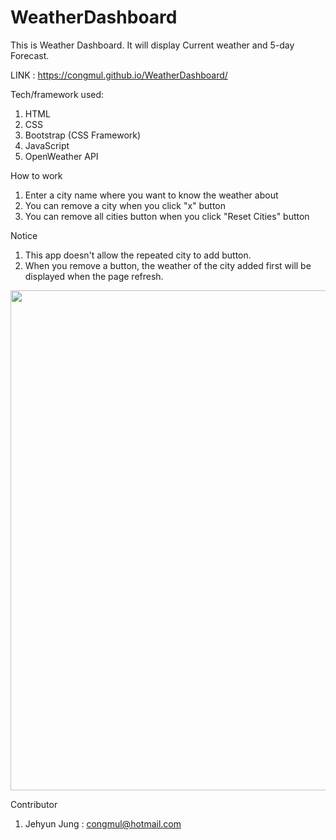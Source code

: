 # WeatherDashboard

This is Weather Dashboard. It will display Current weather and 5-day Forecast.

LINK : https://congmul.github.io/WeatherDashboard/

Tech/framework used:
1. HTML
2. CSS
3. Bootstrap (CSS Framework)
4. JavaScript
5. OpenWeather API

How to work
1. Enter a city name where you want to know the weather about
2. You can remove a city when you click "x" button
3. You can remove all cities button when you click "Reset Cities" button

Notice
1. This app doesn't allow the repeated city to add button.
2. When you remove a button, the weather of the city added first will be displayed when the page refresh.

<img src = "./assets/gif/WeatherDashboard.gif" width = "800">

Contributor
1. Jehyun Jung : congmul@hotmail.com